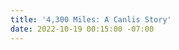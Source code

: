 ```yaml
---
title: '4,300 Miles: A Canlis Story'
date: 2022-10-19 00:15:00 -07:00
---
```


<script>

window.location = "https://youtu.be/InJGai0RP7s";

</script>